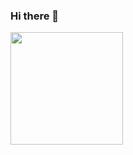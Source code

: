 ### Hi there 👋
    
   <img height="180em" src="https://github-readme-stats.vercel.app/api/top-langs/?username=c0nect&layout=compact&theme=tokyonight"/>
